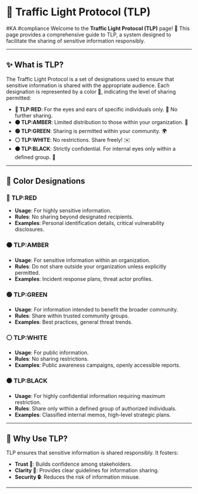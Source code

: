 # 🚦 Traffic Light Protocol (TLP)
#KA #compliance
Welcome to the **Traffic Light Protocol (TLP)** page! 🌟 This page provides a comprehensive guide to TLP, a system designed to facilitate the sharing of sensitive information responsibly.

---

## ✨ What is TLP?

The Traffic Light Protocol is a set of designations used to ensure that sensitive information is shared with the appropriate audience. Each designation is represented by a color 🚥, indicating the level of sharing permitted:

- **🔴 TLP:RED**: For the eyes and ears of specific individuals only. 🚫 No further sharing.
- **🟠 TLP:AMBER**: Limited distribution to those within your organization. 🏢
- **🟢 TLP:GREEN**: Sharing is permitted within your community. 🌍
- **⚪ TLP:WHITE**: No restrictions. Share freely! ✉️
- **⚫ TLP:BLACK**: Strictly confidential. For internal eyes only within a defined group. 🔐

---

## 🎨 Color Designations

### 🔴 **TLP:RED**
- **Usage**: For highly sensitive information.
- **Rules**: No sharing beyond designated recipients.
- **Examples**: Personal identification details, critical vulnerability disclosures.

### 🟠 **TLP:AMBER**
- **Usage**: For sensitive information within an organization.
- **Rules**: Do not share outside your organization unless explicitly permitted.
- **Examples**: Incident response plans, threat actor profiles.

### 🟢 **TLP:GREEN**
- **Usage**: For information intended to benefit the broader community.
- **Rules**: Share within trusted community groups.
- **Examples**: Best practices, general threat trends.

### ⚪ **TLP:WHITE**
- **Usage**: For public information.
- **Rules**: No sharing restrictions.
- **Examples**: Public awareness campaigns, openly accessible reports.

### ⚫ **TLP:BLACK**
- **Usage**: For highly confidential information requiring maximum restriction.
- **Rules**: Share only within a defined group of authorized individuals.
- **Examples**: Classified internal memos, high-level strategic plans.

---

## 📜 Why Use TLP?

TLP ensures that sensitive information is shared responsibly. It fosters:

- **Trust 🤝**: Builds confidence among stakeholders.
- **Clarity 📖**: Provides clear guidelines for information sharing.
- **Security 🔒**: Reduces the risk of information misuse.

---